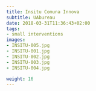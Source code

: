 ```yaml
---
title: Insitu Comuna Innova
subtitle: UAbureau
date: 2018-03-31T11:36:43+02:00
tags:
- small interventions
images:
- INSITU-005.jpg
- INSITU-001.jpg
- INSITU-002.jpg
- INSITU-003.jpg
- INSITU-004.jpg

weight: 16
---
```



